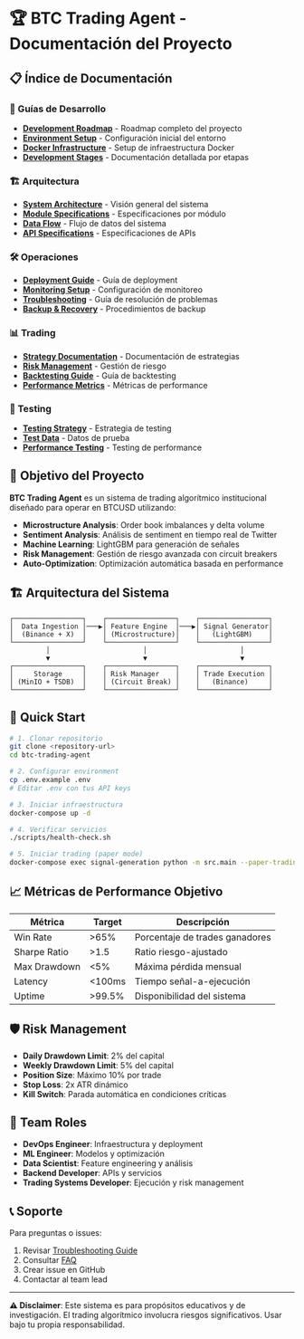 # 🏆 BTC Trading Agent - Documentación del Proyecto

## 📋 Índice de Documentación

### 🚀 Guías de Desarrollo
- [**Development Roadmap**](./development/roadmap.md) - Roadmap completo del proyecto
- [**Environment Setup**](./development/environment-setup.md) - Configuración inicial del entorno
- [**Docker Infrastructure**](./development/docker-infrastructure.md) - Setup de infraestructura Docker
- [**Development Stages**](./development/stages/) - Documentación detallada por etapas

### 🏗️ Arquitectura
- [**System Architecture**](./architecture/system-overview.md) - Visión general del sistema
- [**Module Specifications**](./architecture/modules/) - Especificaciones por módulo
- [**Data Flow**](./architecture/data-flow.md) - Flujo de datos del sistema
- [**API Specifications**](./architecture/api-specs.md) - Especificaciones de APIs

### 🛠️ Operaciones
- [**Deployment Guide**](./operations/deployment.md) - Guía de deployment
- [**Monitoring Setup**](./operations/monitoring.md) - Configuración de monitoreo
- [**Troubleshooting**](./operations/troubleshooting.md) - Guía de resolución de problemas
- [**Backup & Recovery**](./operations/backup-recovery.md) - Procedimientos de backup

### 📊 Trading
- [**Strategy Documentation**](./trading/strategies/) - Documentación de estrategias
- [**Risk Management**](./trading/risk-management.md) - Gestión de riesgo
- [**Backtesting Guide**](./trading/backtesting.md) - Guía de backtesting
- [**Performance Metrics**](./trading/performance-metrics.md) - Métricas de performance

### 🧪 Testing
- [**Testing Strategy**](./testing/testing-strategy.md) - Estrategia de testing
- [**Test Data**](./testing/test-data.md) - Datos de prueba
- [**Performance Testing**](./testing/performance-testing.md) - Testing de performance

## 🎯 Objetivo del Proyecto

**BTC Trading Agent** es un sistema de trading algorítmico institucional diseñado para operar en BTCUSD utilizando:

- **Microstructure Analysis**: Order book imbalances y delta volume
- **Sentiment Analysis**: Análisis de sentiment en tiempo real de Twitter
- **Machine Learning**: LightGBM para generación de señales
- **Risk Management**: Gestión de riesgo avanzada con circuit breakers
- **Auto-Optimization**: Optimización automática basada en performance

## 🏗️ Arquitectura del Sistema

```
┌─────────────────┐    ┌─────────────────┐    ┌─────────────────┐
│  Data Ingestion │───▶│ Feature Engine  │───▶│ Signal Generator│
│  (Binance + X)  │    │ (Microstructure)│    │   (LightGBM)    │
└─────────────────┘    └─────────────────┘    └─────────────────┘
         │                       │                       │
         ▼                       ▼                       ▼
┌─────────────────┐    ┌─────────────────┐    ┌─────────────────┐
│     Storage     │    │ Risk Manager    │    │ Trade Execution │
│ (MinIO + TSDB)  │    │ (Circuit Break) │    │   (Binance)     │
└─────────────────┘    └─────────────────┘    └─────────────────┘
```

## 🚀 Quick Start

```bash
# 1. Clonar repositorio
git clone <repository-url>
cd btc-trading-agent

# 2. Configurar environment
cp .env.example .env
# Editar .env con tus API keys

# 3. Iniciar infraestructura
docker-compose up -d

# 4. Verificar servicios
./scripts/health-check.sh

# 5. Iniciar trading (paper mode)
docker-compose exec signal-generation python -m src.main --paper-trading
```

## 📈 Métricas de Performance Objetivo

| Métrica | Target | Descripción |
|---------|--------|-------------|
| Win Rate | >65% | Porcentaje de trades ganadores |
| Sharpe Ratio | >1.5 | Ratio riesgo-ajustado |
| Max Drawdown | <5% | Máxima pérdida mensual |
| Latency | <100ms | Tiempo señal-a-ejecución |
| Uptime | >99.5% | Disponibilidad del sistema |

## 🛡️ Risk Management

- **Daily Drawdown Limit**: 2% del capital
- **Weekly Drawdown Limit**: 5% del capital
- **Position Size**: Máximo 10% por trade
- **Stop Loss**: 2x ATR dinámico
- **Kill Switch**: Parada automática en condiciones críticas

## 👥 Team Roles

- **DevOps Engineer**: Infraestructura y deployment
- **ML Engineer**: Modelos y optimización
- **Data Scientist**: Feature engineering y análisis
- **Backend Developer**: APIs y servicios
- **Trading Systems Developer**: Ejecución y risk management

## 📞 Soporte

Para preguntas o issues:
1. Revisar [Troubleshooting Guide](./operations/troubleshooting.md)
2. Consultar [FAQ](./faq.md)
3. Crear issue en GitHub
4. Contactar al team lead

---

**⚠️ Disclaimer**: Este sistema es para propósitos educativos y de investigación. El trading algorítmico involucra riesgos significativos. Usar bajo tu propia responsabilidad.
